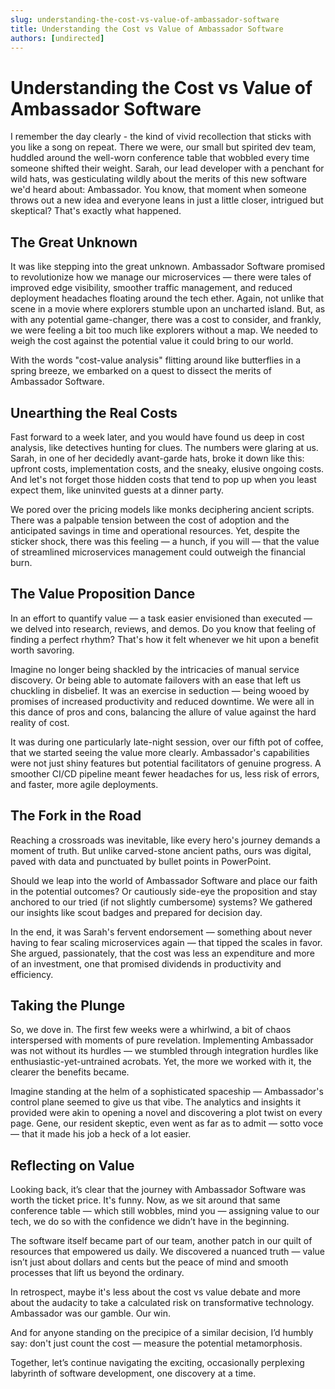 ```yaml
---
slug: understanding-the-cost-vs-value-of-ambassador-software
title: Understanding the Cost vs Value of Ambassador Software
authors: [undirected]
---
```



# Understanding the Cost vs Value of Ambassador Software

I remember the day clearly - the kind of vivid recollection that sticks with you like a song on repeat. There we were, our small but spirited dev team, huddled around the well-worn conference table that wobbled every time someone shifted their weight. Sarah, our lead developer with a penchant for wild hats, was gesticulating wildly about the merits of this new software we'd heard about: Ambassador. You know, that moment when someone throws out a new idea and everyone leans in just a little closer, intrigued but skeptical? That's exactly what happened.

## The Great Unknown

It was like stepping into the great unknown. Ambassador Software promised to revolutionize how we manage our microservices — there were tales of improved edge visibility, smoother traffic management, and reduced deployment headaches floating around the tech ether. Again, not unlike that scene in a movie where explorers stumble upon an uncharted island. But, as with any potential game-changer, there was a cost to consider, and frankly, we were feeling a bit too much like explorers without a map. We needed to weigh the cost against the potential value it could bring to our world.

With the words "cost-value analysis" flitting around like butterflies in a spring breeze, we embarked on a quest to dissect the merits of Ambassador Software.

## Unearthing the Real Costs

Fast forward to a week later, and you would have found us deep in cost analysis, like detectives hunting for clues. The numbers were glaring at us. Sarah, in one of her decidedly avant-garde hats, broke it down like this: upfront costs, implementation costs, and the sneaky, elusive ongoing costs. And let's not forget those hidden costs that tend to pop up when you least expect them, like uninvited guests at a dinner party.

We pored over the pricing models like monks deciphering ancient scripts. There was a palpable tension between the cost of adoption and the anticipated savings in time and operational resources. Yet, despite the sticker shock, there was this feeling — a hunch, if you will — that the value of streamlined microservices management could outweigh the financial burn.

## The Value Proposition Dance

In an effort to quantify value — a task easier envisioned than executed — we delved into research, reviews, and demos. Do you know that feeling of finding a perfect rhythm? That's how it felt whenever we hit upon a benefit worth savoring.

Imagine no longer being shackled by the intricacies of manual service discovery. Or being able to automate failovers with an ease that left us chuckling in disbelief. It was an exercise in seduction — being wooed by promises of increased productivity and reduced downtime. We were all in this dance of pros and cons, balancing the allure of value against the hard reality of cost. 

It was during one particularly late-night session, over our fifth pot of coffee, that we started seeing the value more clearly. Ambassador's capabilities were not just shiny features but potential facilitators of genuine progress. A smoother CI/CD pipeline meant fewer headaches for us, less risk of errors, and faster, more agile deployments. 

## The Fork in the Road

Reaching a crossroads was inevitable, like every hero's journey demands a moment of truth. But unlike carved-stone ancient paths, ours was digital, paved with data and punctuated by bullet points in PowerPoint.

Should we leap into the world of Ambassador Software and place our faith in the potential outcomes? Or cautiously side-eye the proposition and stay anchored to our tried (if not slightly cumbersome) systems? We gathered our insights like scout badges and prepared for decision day.

In the end, it was Sarah's fervent endorsement — something about never having to fear scaling microservices again — that tipped the scales in favor. She argued, passionately, that the cost was less an expenditure and more of an investment, one that promised dividends in productivity and efficiency.

## Taking the Plunge

So, we dove in. The first few weeks were a whirlwind, a bit of chaos interspersed with moments of pure revelation. Implementing Ambassador was not without its hurdles — we stumbled through integration hurdles like enthusiastic-yet-untrained acrobats. Yet, the more we worked with it, the clearer the benefits became.

Imagine standing at the helm of a sophisticated spaceship — Ambassador's control plane seemed to give us that vibe. The analytics and insights it provided were akin to opening a novel and discovering a plot twist on every page. Gene, our resident skeptic, even went as far as to admit — sotto voce — that it made his job a heck of a lot easier. 

## Reflecting on Value

Looking back, it’s clear that the journey with Ambassador Software was worth the ticket price. It's funny. Now, as we sit around that same conference table — which still wobbles, mind you — assigning value to our tech, we do so with the confidence we didn’t have in the beginning. 

The software itself became part of our team, another patch in our quilt of resources that empowered us daily. We discovered a nuanced truth — value isn’t just about dollars and cents but the peace of mind and smooth processes that lift us beyond the ordinary.

In retrospect, maybe it's less about the cost vs value debate and more about the audacity to take a calculated risk on transformative technology. Ambassador was our gamble. Our win. 

And for anyone standing on the precipice of a similar decision, I’d humbly say: don't just count the cost — measure the potential metamorphosis. 

Together, let’s continue navigating the exciting, occasionally perplexing labyrinth of software development, one discovery at a time.